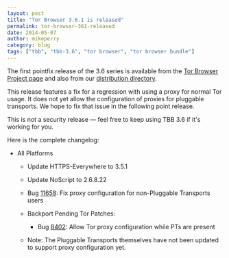 ```yaml
---
layout: post
title: "Tor Browser 3.6.1 is released"
permalink: tor-browser-361-released
date: 2014-05-07
author: mikeperry
category: blog
tags: ["tbb", "tbb-3.6", "tor browser", "tor browser bundle"]
---
```


The first pointfix release of the 3.6 series is available from the [Tor Browser Project page](https://www.torproject.org/download/download-easy.html) and also from our [distribution directory](https://www.torproject.org/dist/torbrowser/3.6.1/).

This release features a fix for a regression with using a proxy for normal Tor usage. It does not yet allow the configuration of proxies for pluggable transports. We hope to fix that issue in the following point release.

This is not a security release — feel free to keep using TBB 3.6 if it's working for you.

Here is the complete changelog:

- All Platforms
  - Update HTTPS-Everywhere to 3.5.1
  - Update NoScript to 2.6.8.22
  - Bug [11658](https://trac.torproject.org/projects/tor/ticket/11658): Fix proxy configuration for non-Pluggable Transports users
  - Backport Pending Tor Patches:
    - Bug [8402](https://trac.torproject.org/projects/tor/ticket/8402): Allow Tor proxy configuration while PTs are present 

  - Note: The Pluggable Transports themselves have not been updated to support proxy configuration yet. 

